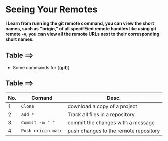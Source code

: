 # Seeing Your Remotes
**I Learn from running the git remote command, you can view the short names, such as “origin,” of all specifEied remote handles
like using git remote -v, you can view all the remote URLs next to their corresponding short names.**


 ## Table ==>
- Some commands for ((**git**))
 ## Table ==>
 
No. | Comand             | Desc. 
--- | -----------------  | ------
1   | `Clone`            | download a copy of a project
2   | `add *`            | Track all files in a repository 
3   | `Commit -m " "`    | commit the changes with a message
4   | `Push origin main` | push changes to the remote repository 

